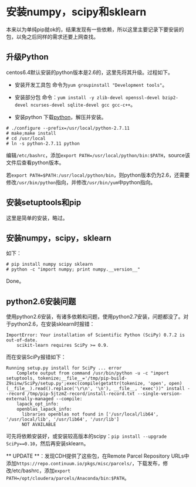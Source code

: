 # 安装numpy，scipy和sklearn

本来以为单纯pip就ok的，结果发现有一些依赖，所以这里主要记录下要安装的包，以免之后同样的需求还要上网查找。

## 升级Python
centos6.4默认安装的python版本是2.6的，这里先将其升级。过程如下。

- 安装开发工具包
命令为`yum groupinstall "Development tools"`。

- 安装部分包
命令：`yum install -y zlib-devel openssl-devel bzip2-devel ncurses-devel sqlite-devel gcc gcc-c++`。

- 安装python
下载[python](https://www.python.org/ftp/python/2.7.11/Python-2.7.11.tgz)，解压并安装。
```
# ./configure --prefix=/usr/local/python-2.7.11
# make;make install
# cd /usr/local
# ln -s python-2.7.11 python
```
编辑`/etc/bashrc`，添加`export PATH=/usr/local/python/bin:$PATH`，source该文件后查看python版本。

若`export PATH=$PATH:/usr/local/python/bin`，则python版本仍为2.6，还需要修改`/usr/bin/python`指向，并修改`/usr/bin/yum`中python指向。

## 安装setuptools和pip

这里是简单的安装，略过。

## 安装numpy，scipy，sklearn
如下：
```
# pip install numpy scipy sklearn
# python -c "import numpy; print numpy.__version__"
```

Done。

## python2.6安装问题

使用python2.6安装，有诸多依赖和问题，使用python2.7安装，问题都没了。对于python2.6，在安装sklearn时报错：
```
ImportError: Your installation of Scientific Python (SciPy) 0.7.2 is out-of-date.
    scikit-learn requires SciPy >= 0.9.
```
而在安装SciPy报错如下：
```
Running setup.py install for SciPy ... error
    Complete output from command /usr/bin/python -u -c "import setuptools, tokenize;__file__='/tmp/pip-build-Z9sinw/SciPy/setup.py';exec(compile(getattr(tokenize, 'open', open)(__file__).read().replace('\r\n', '\n'), __file__, 'exec'))" install --record /tmp/pip-5jtzmZ-record/install-record.txt --single-version-externally-managed --compile:
    lapack_opt_info:
    openblas_lapack_info:
      libraries openblas not found in ['/usr/local/lib64', '/usr/local/lib', '/usr/lib64', '/usr/lib']
      NOT AVAILABLE
```
可先将依赖安装好，或安装较高版本的scipy：`pip install --upgrade SciPy==0.10`，然后再安装sklearn。


** UPDATE **：发现CDH提供了这些包，在Remote Parcel Repository URLs中添加`https://repo.continuum.io/pkgs/misc/parcels/`，下载发布，修改/etc/bashrc，添加`export PATH=/opt/cloudera/parcels/Anaconda/bin:$PATH`。
